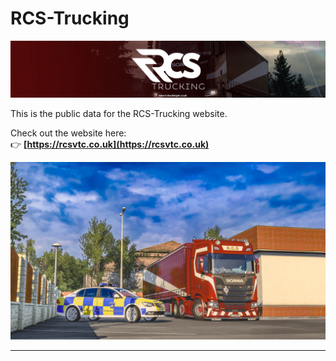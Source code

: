 # RCS-Trucking

![Banner](https://raw.githubusercontent.com/RCS-Trucking/RCS-Trucking/main/rcs-banner.jpg)

This is the public data for the RCS-Trucking website.

Check out the website here:  
👉 **[https://rcsvtc.co.uk](https://rcsvtc.co.uk)**

![Image](https://raw.githubusercontent.com/RCS-Trucking/RCS-Trucking/main/image.png)

---
